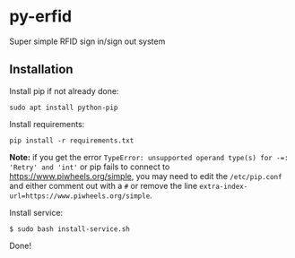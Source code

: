 # py-erfid
Super simple RFID sign in/sign out system

## Installation
Install pip if not already done:
```
sudo apt install python-pip
```

Install requirements:
```
pip install -r requirements.txt
```

**Note:** if you get the error `TypeError: unsupported operand type(s) for -=: 'Retry' and 'int'` or pip fails to connect to https://www.piwheels.org/simple, you may need to edit the `/etc/pip.conf` and either comment out with a `#` or remove the line `extra-index-url=https://www.piwheels.org/simple`.

Install service:
```
$ sudo bash install-service.sh
```

Done!

